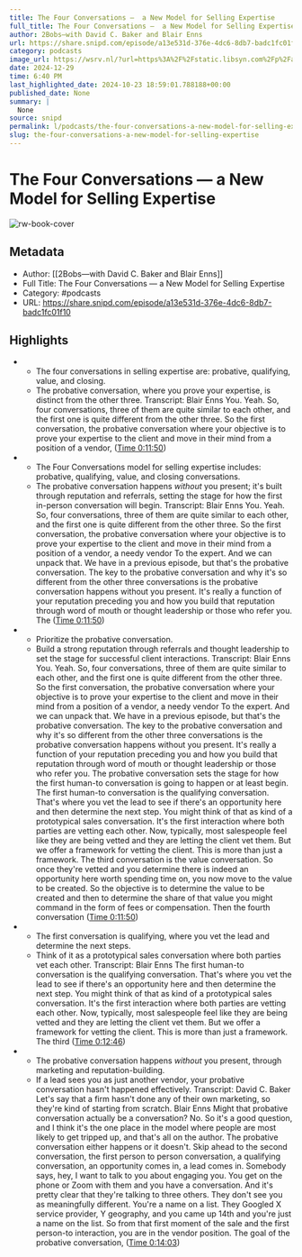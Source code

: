 ```yaml
---
title: The Four Conversations —  a New Model for Selling Expertise
full_title: The Four Conversations —  a New Model for Selling Expertise
author: 2Bobs—with David C. Baker and Blair Enns
url: https://share.snipd.com/episode/a13e531d-376e-4dc6-8db7-badc1fc01f10
category: podcasts
image_url: https://wsrv.nl/?url=https%3A%2F%2Fstatic.libsyn.com%2Fp%2Fassets%2Fd%2F7%2F4%2F0%2Fd740ffebfcaab924%2F2bobs-cover.png&w=100&h=100
date: 2024-12-29
time: 6:40 PM
last_highlighted_date: 2024-10-23 18:59:01.788188+00:00
published_date: None
summary: |
  None
source: snipd
permalink: l/podcasts/the-four-conversations-a-new-model-for-selling-expertise
slug: the-four-conversations-a-new-model-for-selling-expertise
---
```

# The Four Conversations —  a New Model for Selling Expertise

![rw-book-cover](https://wsrv.nl/?url=https%3A%2F%2Fstatic.libsyn.com%2Fp%2Fassets%2Fd%2F7%2F4%2F0%2Fd740ffebfcaab924%2F2bobs-cover.png&w=100&h=100)

## Metadata
- Author: [[2Bobs—with David C. Baker and Blair Enns]]
- Full Title: The Four Conversations —  a New Model for Selling Expertise
- Category: #podcasts
- URL: https://share.snipd.com/episode/a13e531d-376e-4dc6-8db7-badc1fc01f10

## Highlights
- - The four conversations in selling expertise are: probative, qualifying, value, and closing.
  - The probative conversation, where you prove your expertise, is distinct from the other three.
  Transcript:
  Blair Enns
  You. Yeah. So, four conversations, three of them are quite similar to each other, and the first one is quite different from the other three. So the first conversation, the probative conversation where your objective is to prove your expertise to the client and move in their mind from a position of a vendor, ([Time 0:11:50](https://share.snipd.com/snip/93b57cf9-b566-471a-97e8-d5b188697f88))
- - The Four Conversations model for selling expertise includes: probative, qualifying, value, and closing conversations.
  - The probative conversation happens *without* you present; it's built through reputation and referrals, setting the stage for how the first in-person conversation will begin.
  Transcript:
  Blair Enns
  You. Yeah. So, four conversations, three of them are quite similar to each other, and the first one is quite different from the other three. So the first conversation, the probative conversation where your objective is to prove your expertise to the client and move in their mind from a position of a vendor, a needy vendor To the expert. And we can unpack that. We have in a previous episode, but that's the probative conversation. The key to the probative conversation and why it's so different from the other three conversations is the probative conversation happens without you present. It's really a function of your reputation preceding you and how you build that reputation through word of mouth or thought leadership or those who refer you. The ([Time 0:11:50](https://share.snipd.com/snip/57bb393a-9f46-49a0-9f73-d3750aef256f))
- - Prioritize the probative conversation.
  - Build a strong reputation through referrals and thought leadership to set the stage for successful client interactions.
  Transcript:
  Blair Enns
  You. Yeah. So, four conversations, three of them are quite similar to each other, and the first one is quite different from the other three. So the first conversation, the probative conversation where your objective is to prove your expertise to the client and move in their mind from a position of a vendor, a needy vendor To the expert. And we can unpack that. We have in a previous episode, but that's the probative conversation. The key to the probative conversation and why it's so different from the other three conversations is the probative conversation happens without you present. It's really a function of your reputation preceding you and how you build that reputation through word of mouth or thought leadership or those who refer you. The probative conversation sets the stage for how the first human-to conversation is going to happen or at least begin. The first human-to conversation is the qualifying conversation. That's where you vet the lead to see if there's an opportunity here and then determine the next step. You might think of that as kind of a prototypical sales conversation. It's the first interaction where both parties are vetting each other. Now, typically, most salespeople feel like they are being vetted and they are letting the client vet them. But we offer a framework for vetting the client. This is more than just a framework. The third conversation is the value conversation. So once they're vetted and you determine there is indeed an opportunity here worth spending time on, you now move to the value to be created. So the objective is to determine the value to be created and then to determine the share of that value you might command in the form of fees or compensation. Then the fourth conversation ([Time 0:11:50](https://share.snipd.com/snip/87be76e3-6c2c-4fe7-a6ce-5239bf59c96c))
- - The first conversation is qualifying, where you vet the lead and determine the next steps. 
  - Think of it as a prototypical sales conversation where both parties vet each other.
  Transcript:
  Blair Enns
  The first human-to conversation is the qualifying conversation. That's where you vet the lead to see if there's an opportunity here and then determine the next step. You might think of that as kind of a prototypical sales conversation. It's the first interaction where both parties are vetting each other. Now, typically, most salespeople feel like they are being vetted and they are letting the client vet them. But we offer a framework for vetting the client. This is more than just a framework. The third ([Time 0:12:46](https://share.snipd.com/snip/f95f83ef-0154-421c-adb0-0db8a4b2da3c))
- - The probative conversation happens *without* you present, through marketing and reputation-building.
  - If a lead sees you as just another vendor, your probative conversation hasn't happened effectively.
  Transcript:
  David C. Baker
  Let's say that a firm hasn't done any of their own marketing, so they're kind of starting from scratch.
  Blair Enns
  Might that probative conversation actually be a conversation? No. So it's a good question, and I think it's the one place in the model where people are most likely to get tripped up, and that's all on the author. The probative conversation either happens or it doesn't. Skip ahead to the second conversation, the first person to person conversation, a qualifying conversation, an opportunity comes in, a lead comes in. Somebody says, hey, I want to talk to you about engaging you. You get on the phone or Zoom with them and you have a conversation. And it's pretty clear that they're talking to three others. They don't see you as meaningfully different. You're a name on a list. They Googled X service provider, Y geography, and you came up 14th and you're just a name on the list. So from that first moment of the sale and the first person-to interaction, you are in the vendor position. The goal of the probative conversation, ([Time 0:14:03](https://share.snipd.com/snip/0626253c-ece7-4823-abbd-f571d46fc158))


